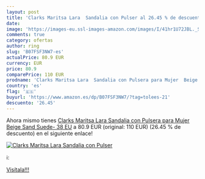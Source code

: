 ```yaml
---
layout: post
title: 'Clarks Maritsa Lara  Sandalia con Pulser al 26.45 % de descuento'
date: 
image: 'https://images-eu.ssl-images-amazon.com/images/I/41hr1U72JBL._SL200_.jpg'
comments: true
category: ofertas
author: ring
slug: 'B07FSF3NW7-es'
actualPrice: 80.9 EUR
currency: EUR
price: 80.9
comparePrice: 110 EUR
prodname: 'Clarks Maritsa Lara  Sandalia con Pulsera para Mujer  Beige  Sand Suede-   38 EU'
country: 'es'
flag: '🇪🇸'
buyurl: 'https://www.amazon.es/dp/B07FSF3NW7/?tag=tolees-21'
descuento: '26.45'
---
```


Ahora mismo tienes [Clarks Maritsa Lara  Sandalia con Pulsera para Mujer  Beige  Sand Suede-   38 EU](https://www.amazon.es/dp/B07FSF3NW7/?tag=tolees-21) a 80.9 EUR (original: 110 EUR) (26.45 %  de descuento) en el siguiente enlace!

[![Clarks Maritsa Lara  Sandalia con Pulser](https://images-eu.ssl-images-amazon.com/images/I/41hr1U72JBL._SL200_.jpg)](https://www.amazon.es/dp/B07FSF3NW7/?tag=tolees-21)

ℹ️:


[Visítala!!!](https://www.amazon.es/dp/B07FSF3NW7/?tag=tolees-21)
